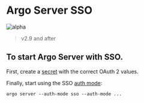 # Argo Server SSO

![alpha](assets/alpha.svg)

> v2.9 and after

## To start Argo Server with SSO.

First, create a [secret](../manifests/quick-start/base/argo-server-oauth2-secret.yaml) with the correct OAuth 2 values.

Finally, start using the SSO [auth mode](argo-server-auth-mode.md):

```
argo server --auth-mode sso --auth-mode ...
```
